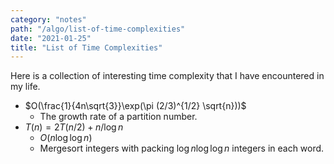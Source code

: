 ```yaml
---
category: "notes"
path: "/algo/list-of-time-complexities"
date: "2021-01-25"
title: "List of Time Complexities"
---
```


Here is a collection of interesting time complexity that I have encountered in my life.

* $O(\frac{1}{4n\sqrt{3}}\exp(\pi (2/3)^{1/2} \sqrt{n}))$
  * The growth rate of a partition number.
* $T(n) = 2T(n/2) + n/\log n$
  * $O(n\log\log n)$
  * Mergesort integers with packing $\log n\log\log n$ integers in each word.